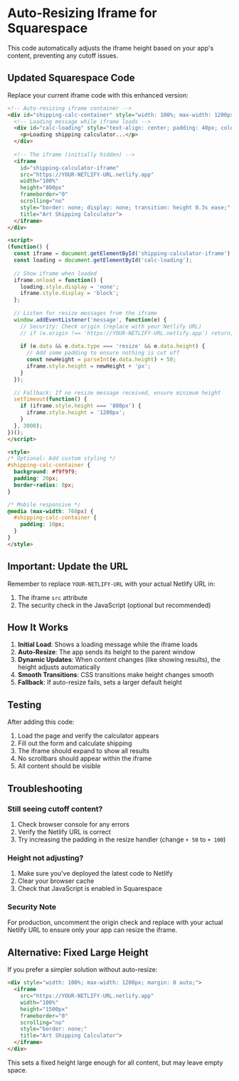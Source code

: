 # Auto-Resizing Iframe for Squarespace

This code automatically adjusts the iframe height based on your app's content, preventing any cutoff issues.

## Updated Squarespace Code

Replace your current iframe code with this enhanced version:

```html
<!-- Auto-resizing iframe container -->
<div id="shipping-calc-container" style="width: 100%; max-width: 1200px; margin: 0 auto;">
  <!-- Loading message while iframe loads -->
  <div id="calc-loading" style="text-align: center; padding: 40px; color: #666;">
    <p>Loading shipping calculator...</p>
  </div>
  
  <!-- The iframe (initially hidden) -->
  <iframe 
    id="shipping-calculator-iframe"
    src="https://YOUR-NETLIFY-URL.netlify.app" 
    width="100%" 
    height="800px"
    frameborder="0"
    scrolling="no"
    style="border: none; display: none; transition: height 0.3s ease;"
    title="Art Shipping Calculator">
  </iframe>
</div>

<script>
(function() {
  const iframe = document.getElementById('shipping-calculator-iframe');
  const loading = document.getElementById('calc-loading');
  
  // Show iframe when loaded
  iframe.onload = function() {
    loading.style.display = 'none';
    iframe.style.display = 'block';
  };
  
  // Listen for resize messages from the iframe
  window.addEventListener('message', function(e) {
    // Security: Check origin (replace with your Netlify URL)
    // if (e.origin !== 'https://YOUR-NETLIFY-URL.netlify.app') return;
    
    if (e.data && e.data.type === 'resize' && e.data.height) {
      // Add some padding to ensure nothing is cut off
      const newHeight = parseInt(e.data.height) + 50;
      iframe.style.height = newHeight + 'px';
    }
  });
  
  // Fallback: If no resize message received, ensure minimum height
  setTimeout(function() {
    if (iframe.style.height === '800px') {
      iframe.style.height = '1200px';
    }
  }, 3000);
})();
</script>

<style>
/* Optional: Add custom styling */
#shipping-calc-container {
  background: #f9f9f9;
  padding: 20px;
  border-radius: 8px;
}

/* Mobile responsive */
@media (max-width: 768px) {
  #shipping-calc-container {
    padding: 10px;
  }
}
</style>
```

## Important: Update the URL

Remember to replace `YOUR-NETLIFY-URL` with your actual Netlify URL in:
1. The iframe `src` attribute
2. The security check in the JavaScript (optional but recommended)

## How It Works

1. **Initial Load**: Shows a loading message while the iframe loads
2. **Auto-Resize**: The app sends its height to the parent window
3. **Dynamic Updates**: When content changes (like showing results), the height adjusts automatically
4. **Smooth Transitions**: CSS transitions make height changes smooth
5. **Fallback**: If auto-resize fails, sets a larger default height

## Testing

After adding this code:
1. Load the page and verify the calculator appears
2. Fill out the form and calculate shipping
3. The iframe should expand to show all results
4. No scrollbars should appear within the iframe
5. All content should be visible

## Troubleshooting

### Still seeing cutoff content?
1. Check browser console for any errors
2. Verify the Netlify URL is correct
3. Try increasing the padding in the resize handler (change `+ 50` to `+ 100`)

### Height not adjusting?
1. Make sure you've deployed the latest code to Netlify
2. Clear your browser cache
3. Check that JavaScript is enabled in Squarespace

### Security Note
For production, uncomment the origin check and replace with your actual Netlify URL to ensure only your app can resize the iframe.

## Alternative: Fixed Large Height

If you prefer a simpler solution without auto-resize:

```html
<div style="width: 100%; max-width: 1200px; margin: 0 auto;">
  <iframe 
    src="https://YOUR-NETLIFY-URL.netlify.app" 
    width="100%" 
    height="1500px"
    frameborder="0"
    scrolling="no"
    style="border: none;"
    title="Art Shipping Calculator">
  </iframe>
</div>
```

This sets a fixed height large enough for all content, but may leave empty space.
